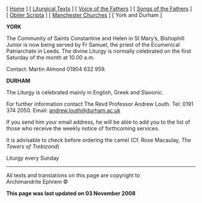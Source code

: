 \[ [Home](index.md) \] \[ [Liturgical Texts](liturgic.md) \]
\[ [Voice of the Fathers](voiceof.md) \]
\[ [Songs of the Fathers](songsof.md) \]
\[ [Obiter Scripta](obiter_scripta.md) \]
\[ [Manchester Churches](manchester_churches.md) \]
\[ York and Durham \]

**YORK**

The Community of Saints Constantine and Helen in St Mary’s, Bishophill
Junior is now being served by Fr Samuel, the priest of the Ecumenical
Patriarchate in Leeds. The divine Liturgy is normally celebrated on the
first Saturday of the month at 10.00 a.m.

Contact: Martin Almond 01904 632 959.

**DURHAM**

The Liturgy is celebrated mainly in English, Greek and Slavonic.

For further information contact The Revd Professor Andrew Louth. Tel:
0191 374 2050. Email:
[andrew.louth@durham.ac.uk](mailto:almondmar@excite.co.uk)

If you send him your email address, he will be able to add you to the
list of those who receive the weekly notice of forthcoming services.

It is advisable to check before ordering the camel (Cf. Rose Macaulay,
*The Towers of Trebizond*)

Liturgy every Sunday

-----

All texts and translations on this page are copyright to  
Archimandrite Ephrem ©

**This page was last updated on 03 November 2008**

